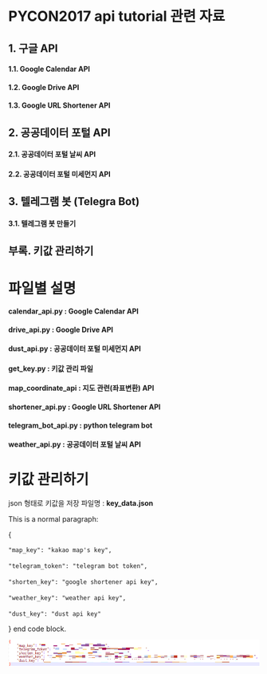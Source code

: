 PYCON2017 api tutorial 관련 자료
=======================

## 1. 구글 API
#### 1.1. Google Calendar API
#### 1.2. Google Drive API
#### 1.3. Google URL Shortener API

## 2. 공공데이터 포털 API
#### 2.1. 공공데이터 포털 날씨 API
#### 2.2. 공공데이터 포털 미세먼지 API

## 3. 텔레그램 봇 (Telegra Bot)
#### 3.1. 텔레그램 봇 만들기

## 부록. 키값 관리하기


# 파일별 설명
#### calendar_api.py     : Google Calendar API
#### drive_api.py        : Google Drive API
#### dust_api.py         : 공공데이터 포털 미세먼지 API
#### get_key.py          : 키값 관리 파일
#### map_coordinate_api  : 지도 관련(좌표변환) API
#### shortener_api.py    : Google URL Shortener API
#### telegram_bot_api.py : python telegram bot
#### weather_api.py      : 공공데이터 포털 날씨 API


# 키값 관리하기
json 형태로 키값을 저장
파일명 : **key_data.json**

This is a normal paragraph:

{

	"map_key": "kakao map's key",
	
	"telegram_token": "telegram bot token",
	
	"shorten_key": "google shortener api key",
	
	"weather_key": "weather api key",
	
	"dust_key": "dust api key"
	
}
end code block.

![key_data.json](/key_data.png)